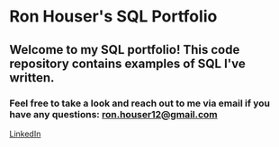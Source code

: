 # Ron Houser's SQL Portfolio

## Welcome to my SQL portfolio! This code repository contains examples of SQL I've written.

### Feel free to take a look and reach out to me via email if you have any questions: ron.houser12@gmail.com

[LinkedIn](https://www.linkedin.com/in/ron-houser-429052203/)
